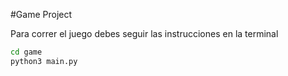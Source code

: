 #Game Project

Para correr el juego debes seguir las instrucciones en la terminal

```sh
cd game
python3 main.py 
```